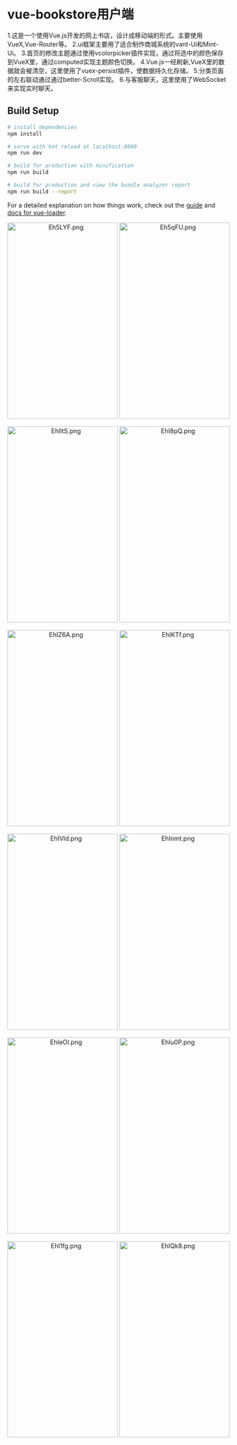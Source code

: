 # vue-bookstore用户端

1.这是一个使用Vue.js开发的网上书店，设计成移动端的形式。主要使用VueX,Vue-Router等。
2.ui框架主要用了适合制作商城系统的vant-Ui和Mint-Ui。
3.首页的修改主题通过使用vcolorpicker插件实现，通过将选中的颜色保存到VueX里，通过computed实现主题颜色切换。
4.Vue.js一经刷新,VueX里的数据就会被清空，这里使用了vuex-persist插件，使数据持久化存储。
5.分类页面的左右联动通过通过better-Scroll实现。
6.与客服聊天，这里使用了WebSocket来实现实时聊天。

## Build Setup

``` bash
# install dependencies
npm install

# serve with hot reload at localhost:8080
npm run dev

# build for production with minification
npm run build

# build for production and view the bundle analyzer report
npm run build --report
```

For a detailed explanation on how things work, check out the [guide](http://vuejs-templates.github.io/webpack/) and [docs for vue-loader](http://vuejs.github.io/vue-loader).

<p align="center">
  <img src="https://s2.ax1x.com/2019/05/12/Eh5LYF.png" alt="Eh5LYF.png" border="0" width="250" height="445">
  <img src="https://s2.ax1x.com/2019/05/12/Eh5qFU.png" alt="Eh5qFU.png" border="0" width="250" height="445">
</p>
<p align="center">
  <img src="https://s2.ax1x.com/2019/05/12/EhIltS.png" alt="EhIltS.png" border="0" width="250" height="445">
  <img src="https://s2.ax1x.com/2019/05/12/EhI8pQ.png" alt="EhI8pQ.png" border="0" width="250" height="445">
</p>
<p align="center">
  <img src="https://s2.ax1x.com/2019/05/12/EhIZ6A.png" alt="EhIZ6A.png" border="0" width="250" height="445">
  <img src="https://s2.ax1x.com/2019/05/12/EhIKTf.png" alt="EhIKTf.png" border="0" width="250" height="445">
</p>
<p align="center">
  <img src="https://s2.ax1x.com/2019/05/12/EhIVld.png" alt="EhIVld.png" border="0" width="250" height="445">
  <img src="https://s2.ax1x.com/2019/05/12/EhInmt.png" alt="EhInmt.png" border="0" width="250" height="445">
</p>
<p align="center">
  <img src="https://s2.ax1x.com/2019/05/12/EhIeOI.png" alt="EhIeOI.png" border="0" width="250" height="445">
  <img src="https://s2.ax1x.com/2019/05/12/EhIu0P.png" alt="EhIu0P.png" border="0" width="250" height="445"> 
</p>
<p align="center">
  <img src="https://s2.ax1x.com/2019/05/12/EhI1fg.png" alt="EhI1fg.png" border="0" width="250" height="445">
  <img src="https://s2.ax1x.com/2019/05/12/EhIQk8.png" alt="EhIQk8.png" border="0" width="250" height="445">
</p>
